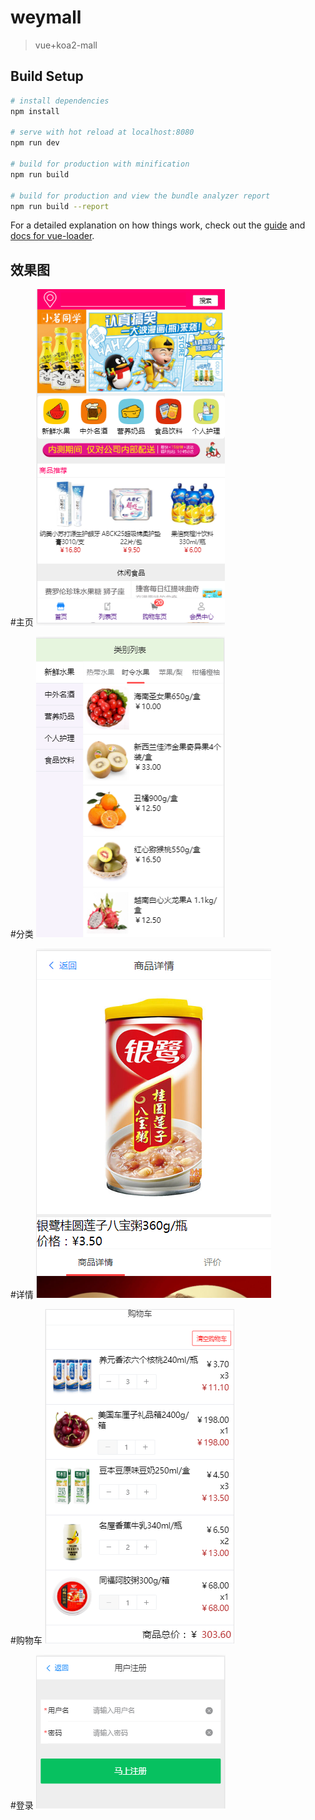 # weymall

> vue+koa2-mall

## Build Setup

``` bash
# install dependencies
npm install

# serve with hot reload at localhost:8080
npm run dev

# build for production with minification
npm run build

# build for production and view the bundle analyzer report
npm run build --report
```

For a detailed explanation on how things work, check out the [guide](http://vuejs-templates.github.io/webpack/) and [docs for vue-loader](http://vuejs.github.io/vue-loader).


## 效果图
#主页
![Image text](https://github.com/wilphy/weymall/blob/master/images/home.png)

#分类
![Image text](https://github.com/wilphy/weymall/blob/master/images/category.png)

#详情
![Image text](https://github.com/wilphy/weymall/blob/master/images/detail.png)

#购物车
![Image text](https://github.com/wilphy/weymall/blob/master/images/cart.png)

#登录
![Image text](https://github.com/wilphy/weymall/blob/master/images/login.png)

